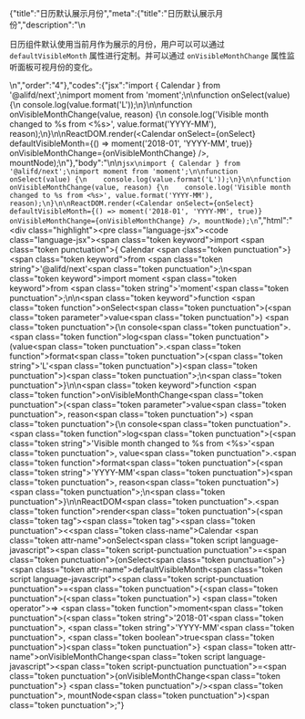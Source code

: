 {"title":"日历默认展示月份","meta":{"title":"日历默认展示月份","description":"\n<p>日历组件默认使用当前月作为展示的月份，用户可以可以通过 <code>defaultVisibleMonth</code> 属性进行定制。并可以通过 <code>onVisibleMonthChange</code> 属性监听面板可视月份的变化。</p>\n","order":"4"},"codes":{"jsx":"import { Calendar } from '@alifd/next';\nimport moment from 'moment';\n\nfunction onSelect(value) {\n    console.log(value.format('L'));\n}\n\nfunction onVisibleMonthChange(value, reason) {\n    console.log('Visible month changed to %s from <%s>', value.format('YYYY-MM'), reason);\n}\n\nReactDOM.render(<Calendar onSelect={onSelect} defaultVisibleMonth={() => moment('2018-01', 'YYYY-MM', true)} onVisibleMonthChange={onVisibleMonthChange} />, mountNode);\n"},"body":"\n\n````jsx\nimport { Calendar } from '@alifd/next';\nimport moment from 'moment';\n\nfunction onSelect(value) {\n    console.log(value.format('L'));\n}\n\nfunction onVisibleMonthChange(value, reason) {\n    console.log('Visible month changed to %s from <%s>', value.format('YYYY-MM'), reason);\n}\n\nReactDOM.render(<Calendar onSelect={onSelect} defaultVisibleMonth={() => moment('2018-01', 'YYYY-MM', true)} onVisibleMonthChange={onVisibleMonthChange} />, mountNode);\n````","html":"<script>(function(){'use strict';\n\nvar _next = require('@alifd/next');\n\nvar _moment = require('moment');\n\nvar _moment2 = _interopRequireDefault(_moment);\n\nfunction _interopRequireDefault(obj) { return obj && obj.__esModule ? obj : { default: obj }; }\n\nfunction onSelect(value) {\n    console.log(value.format('L'));\n}\n\nfunction onVisibleMonthChange(value, reason) {\n    console.log('Visible month changed to %s from <%s>', value.format('YYYY-MM'), reason);\n}\n\nReactDOM.render(React.createElement(_next.Calendar, { onSelect: onSelect, defaultVisibleMonth: function defaultVisibleMonth() {\n        return (0, _moment2.default)('2018-01', 'YYYY-MM', true);\n    }, onVisibleMonthChange: onVisibleMonthChange }), mountNode);})()</script><div class=\"highlight\"><pre class=\"language-jsx\"><code class=\"language-jsx\"><span class=\"token keyword\">import</span> <span class=\"token punctuation\">{</span> Calendar <span class=\"token punctuation\">}</span> <span class=\"token keyword\">from</span> <span class=\"token string\">'@alifd/next'</span><span class=\"token punctuation\">;</span>\n<span class=\"token keyword\">import</span> moment <span class=\"token keyword\">from</span> <span class=\"token string\">'moment'</span><span class=\"token punctuation\">;</span>\n\n<span class=\"token keyword\">function</span> <span class=\"token function\">onSelect</span><span class=\"token punctuation\">(</span><span class=\"token parameter\">value</span><span class=\"token punctuation\">)</span> <span class=\"token punctuation\">{</span>\n    console<span class=\"token punctuation\">.</span><span class=\"token function\">log</span><span class=\"token punctuation\">(</span>value<span class=\"token punctuation\">.</span><span class=\"token function\">format</span><span class=\"token punctuation\">(</span><span class=\"token string\">'L'</span><span class=\"token punctuation\">)</span><span class=\"token punctuation\">)</span><span class=\"token punctuation\">;</span>\n<span class=\"token punctuation\">}</span>\n\n<span class=\"token keyword\">function</span> <span class=\"token function\">onVisibleMonthChange</span><span class=\"token punctuation\">(</span><span class=\"token parameter\">value<span class=\"token punctuation\">,</span> reason</span><span class=\"token punctuation\">)</span> <span class=\"token punctuation\">{</span>\n    console<span class=\"token punctuation\">.</span><span class=\"token function\">log</span><span class=\"token punctuation\">(</span><span class=\"token string\">'Visible month changed to %s from &lt;%s>'</span><span class=\"token punctuation\">,</span> value<span class=\"token punctuation\">.</span><span class=\"token function\">format</span><span class=\"token punctuation\">(</span><span class=\"token string\">'YYYY-MM'</span><span class=\"token punctuation\">)</span><span class=\"token punctuation\">,</span> reason<span class=\"token punctuation\">)</span><span class=\"token punctuation\">;</span>\n<span class=\"token punctuation\">}</span>\n\nReactDOM<span class=\"token punctuation\">.</span><span class=\"token function\">render</span><span class=\"token punctuation\">(</span><span class=\"token tag\"><span class=\"token tag\"><span class=\"token punctuation\">&lt;</span><span class=\"token class-name\">Calendar</span></span> <span class=\"token attr-name\">onSelect</span><span class=\"token script language-javascript\"><span class=\"token script-punctuation punctuation\">=</span><span class=\"token punctuation\">{</span>onSelect<span class=\"token punctuation\">}</span></span> <span class=\"token attr-name\">defaultVisibleMonth</span><span class=\"token script language-javascript\"><span class=\"token script-punctuation punctuation\">=</span><span class=\"token punctuation\">{</span><span class=\"token punctuation\">(</span><span class=\"token punctuation\">)</span> <span class=\"token operator\">=></span> <span class=\"token function\">moment</span><span class=\"token punctuation\">(</span><span class=\"token string\">'2018-01'</span><span class=\"token punctuation\">,</span> <span class=\"token string\">'YYYY-MM'</span><span class=\"token punctuation\">,</span> <span class=\"token boolean\">true</span><span class=\"token punctuation\">)</span><span class=\"token punctuation\">}</span></span> <span class=\"token attr-name\">onVisibleMonthChange</span><span class=\"token script language-javascript\"><span class=\"token script-punctuation punctuation\">=</span><span class=\"token punctuation\">{</span>onVisibleMonthChange<span class=\"token punctuation\">}</span></span> <span class=\"token punctuation\">/></span></span><span class=\"token punctuation\">,</span> mountNode<span class=\"token punctuation\">)</span><span class=\"token punctuation\">;</span></code></pre></div>"}